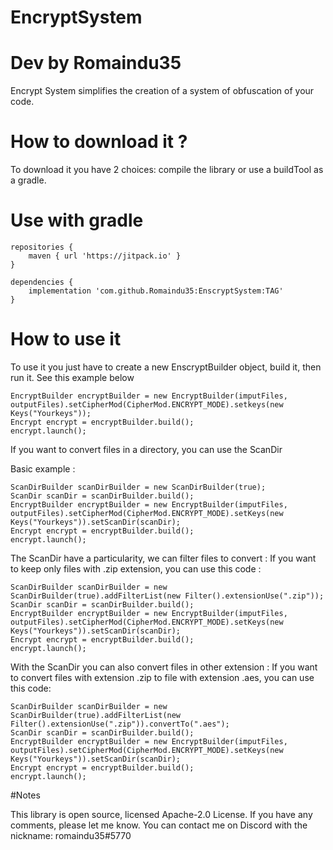 # EncryptSystem
# Dev by Romaindu35
Encrypt System simplifies the creation of a system of obfuscation of your code.

# How to download it ?

To download it you have 2 choices: compile the library or use a buildTool as a gradle.

# Use with gradle

```
repositories {
    maven { url 'https://jitpack.io' }
}

dependencies {
    implementation 'com.github.Romaindu35:EnscryptSystem:TAG'
}
```

# How to use it

To use it you just have to create a new EnscryptBuilder object, build it, then run it.
See this example below

```
EncryptBuilder encryptBuilder = new EncryptBuilder(imputFiles, outputFiles).setCipherMod(CipherMod.ENCRYPT_MODE).setkeys(new Keys("Yourkeys"));
Encrypt encrypt = encryptBuilder.build();
encrypt.launch();
```
If you want to convert files in a directory, you can use the ScanDir

Basic example :
```
ScanDirBuilder scanDirBuilder = new ScanDirBuilder(true);
ScanDir scanDir = scanDirBuilder.build();
EncryptBuilder encryptBuilder = new EncryptBuilder(imputFiles, outputFiles).setCipherMod(CipherMod.ENCRYPT_MODE).setKeys(new Keys("Yourkeys")).setScanDir(scanDir);
Encrypt encrypt = encryptBuilder.build();
encrypt.launch();
```

The ScanDir have a particularity, we can filter files to convert :
If you want to keep only files with .zip extension, you can use this code :
```
ScanDirBuilder scanDirBuilder = new ScanDirBuilder(true).addFilterList(new Filter().extensionUse(".zip"));
ScanDir scanDir = scanDirBuilder.build();
EncryptBuilder encryptBuilder = new EncryptBuilder(imputFiles, outputFiles).setCipherMod(CipherMod.ENCRYPT_MODE).setKeys(new Keys("Yourkeys")).setScanDir(scanDir);
Encrypt encrypt = encryptBuilder.build();
encrypt.launch();
```
With the ScanDir you can also convert files in other extension :
If you want to convert files with extension .zip to file with extension .aes, you can use this code:
```
ScanDirBuilder scanDirBuilder = new ScanDirBuilder(true).addFilterList(new Filter().extensionUse(".zip")).convertTo(".aes");
ScanDir scanDir = scanDirBuilder.build();
EncryptBuilder encryptBuilder = new EncryptBuilder(imputFiles, outputFiles).setCipherMod(CipherMod.ENCRYPT_MODE).setKeys(new Keys("Yourkeys")).setScanDir(scanDir);
Encrypt encrypt = encryptBuilder.build();
encrypt.launch();
```

#Notes

This library is open source, licensed Apache-2.0 License.
If you have any comments, please let me know.
You can contact me on Discord with the nickname: romaindu35#5770